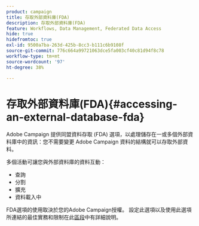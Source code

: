```yaml
---
product: campaign
title: 存取外部資料庫(FDA)
description: 存取外部資料庫(FDA)
feature: Workflows, Data Management, Federated Data Access
hide: true
hidefromtoc: true
exl-id: 9500a7ba-263d-425b-8cc3-b111c6b9108f
source-git-commit: 776c664a99721063dce5fa003cf40c81d94f8c78
workflow-type: tm+mt
source-wordcount: '97'
ht-degree: 38%

---
```


# 存取外部資料庫(FDA){#accessing-an-external-database-fda}



Adobe Campaign 提供同盟資料存取 (FDA) 選項，以處理儲存在一或多個外部資料庫中的資訊：您不需要變更 Adobe Campaign 資料的結構就可以存取外部資料。

多個活動可讓您與外部資料庫的資料互動：

* 查詢
* 分割
* 擴充
* 資料載入中

FDA選項的使用取決於您的Adobe Campaign授權。 設定此選項以及使用此選項所連結的最佳實務和限制在此[區段](../../installation/using/about-fda.md)中有詳細說明。
